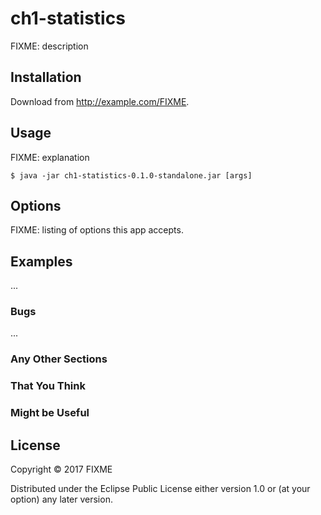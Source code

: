# ch1-statistics

FIXME: description

## Installation

Download from http://example.com/FIXME.

## Usage

FIXME: explanation

    $ java -jar ch1-statistics-0.1.0-standalone.jar [args]

## Options

FIXME: listing of options this app accepts.

## Examples

...

### Bugs

...

### Any Other Sections
### That You Think
### Might be Useful

## License

Copyright © 2017 FIXME

Distributed under the Eclipse Public License either version 1.0 or (at
your option) any later version.
